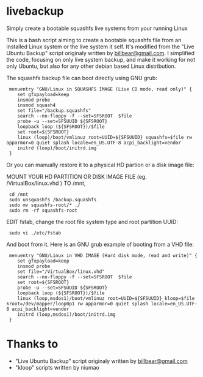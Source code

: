 # livebackup
Simply create a bootable squashfs live systems from your running Linux

This is a bash script aiming to create a bootable squashfs file from an installed Linux system
or the live system it self. It's modified from the "Live Ubuntu Backup" script originaly
written by billbear@gmail.com. I simplified the code, focusing on only live system backup, and
make it working for not only Ubuntu, but also for any other debian based Linux distribution.

The squashfs backup file can boot directly using GNU grub:

```
 menuentry "GNU/Linux in SQUASHFS IMAGE (Live CD mode, read only)" {
	set gfxpayload=keep
	insmod probe
	insmod squash4
	set file="/backup.squashfs"
	search --no-floppy -f --set=SFSROOT  $file
	probe -u --set=SFSUUID ${SFSROOT}
	loopback loop (${SFSROOT})/$file
	set root=${SFSROOT}
	linux (loop)/boot/vmlinuz root=UUID=${SFSUUID} squashfs=$file rw apparmor=0 quiet splash locale=en_US.UTF-8 acpi_backlight=vendor
	initrd (loop)/boot/initrd.img
 }
```
Or you can manually restore it to a physical HD partion or a disk image file:

 MOUNT YOUR HD PARTITION OR DISK IMAGE FILE (eg. /VirtualBox/linux.vhd ) TO /mnt,
```
 cd /mnt
 sudo unsquashfs /backup.squashfs
 sudo mv squashfs-root/* ./
 sudo rm -rf squashfs-root
```
EDIT fstab, change the root file system type and root partition UUID:

```
 sudo vi ./etc/fstab
```
And boot from it. Here is an GNU grub example of booting from a VHD file:

```
 menuentry "GNU/Linux in VHD IMAGE (Hard disk mode, read and write)" {
	set gfxpayload=keep
	insmod probe
	set file="/VirtualBox/linux.vhd"
	search --no-floppy -f --set=SFSROOT  $file
	set root=${SFSROOT}
	probe -u --set=SFSUUID ${SFSROOT}
	loopback loop (${SFSROOT})/$file
	linux (loop,msdos1)/boot/vmlinuz root=UUID=${SFSUUID} kloop=$file kroot=/dev/mapper/loop0p1 rw apparmor=0 quiet splash locale=en_US.UTF-8 acpi_backlight=vendor
	initrd (loop,msdos1)/boot/initrd.img
 }
```   
 
# Thanks to
* "Live Ubuntu Backup" script originaly written by billbear@gmail.com
* "kloop" scripts written by niumao
